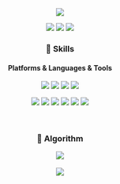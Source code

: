 

<div align="center">
  <img src="https://capsule-render.vercel.app/api?type=waving&color=auto&customColorList=2,10,12,21,25&height=300&section=header&text=eeHeaven%20🎬&fontSize=90" />

 <p>
  <a href="https://velog.io/@eeheaven" target="_blank"><img src="https://img.shields.io/badge/Blog-DD0B78?style=flat-square&logo=GitHub%20Sponsors&logoColor=white"/></a>
  <a href="mailto:porori0703@gmail.com" target="_blank"><img src="https://img.shields.io/badge/eeheaven0703@gmail.com-EA4335?style=flat-square&logo=Gmail&logoColor=white"/></a>
  <a href="https://www.notion.so/moviel-public/TIL-90b5c767459d4826842af768d6e0ee2d" target="_blank"><img src="https://img.shields.io/badge/TIL in Notion-000000?style=flat-square&logo=Notion&logoColor=white"/></a>
</p>


### 💪 Skills
#### Platforms & Languages & Tools
<p>
  <img src="https://img.shields.io/badge/SpringBoot-6DB33F?style=flat-square&logo=SpringBoot&logoColor=white"/>
  <img src="https://img.shields.io/badge/MySQL-4479A1?style=flat-square&logo=MySQL&logoColor=black"/>
  <img src="https://img.shields.io/badge/Android-3DDC84?style=flat-square&logo=Android&logoColor=white"/>
  <img src="https://img.shields.io/badge/Java-007396?style=flat-square&logo=Java&logoColor=white"/>
  </p>
  <p>
  <img src="https://img.shields.io/badge/IntelliJ-000000?style=flat-square&logo=IntelliJ IDEA&logoColor=white"/>
  <img src="https://img.shields.io/badge/Firebase-FFCA28?style=flat-square&logo=Firebase&logoColor=black"/>
  <img src="https://img.shields.io/badge/Amazon AWS-232F3E?style=flat-square&logo=Amazon AWS&logoColor=white"/>
  <img src="https://img.shields.io/badge/Swagger-85EA2D?style=flat-square&logo=Swagger&logoColor=black"/>
  <img src="https://img.shields.io/badge/Git-F05032?style=flat-square&logo=Git&logoColor=white"/>
  <img src="https://img.shields.io/badge/ElasticSearch-005571?style=flat-square&logo=ElasticSearch&logoColor=white"/>
</p>
  <br/>
  
 ### 🌱 Algorithm
  <img src="http://mazandi.herokuapp.com/api?handle=movie_lee&theme=warm"/>
 
<br/>
  <br>
  <a href="https://github.com/eeHeaven"><img src="https://hits.seeyoufarm.com/api/count/incr/badge.svg?url=https%3A%2F%2Fgithub.com%2FeeHeaven&count_bg=%23000000&title_bg=%23000000&icon=github.svg&icon_color=%23E7E7E7&title=GitHub&edge_flat=false)"/></a> 
</div>
